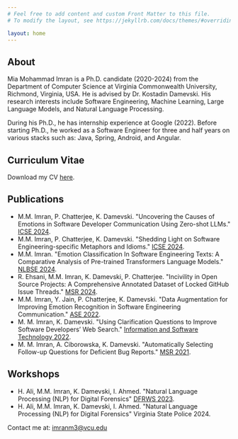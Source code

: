 ```yaml
---
# Feel free to add content and custom Front Matter to this file.
# To modify the layout, see https://jekyllrb.com/docs/themes/#overriding-theme-defaults

layout: home
---
```


## About
Mia Mohammad Imran is a Ph.D. candidate (2020-2024) from the Department of Computer Science at Virginia Commonwealth University, Richmond, Virginia, USA. He is advised by Dr. Kostadin Damevski. His research interests include Software Engineering, Machine Learning, Large Language Models, and Natural Language Processing.

During his Ph.D., he has internship experience at Google (2022). Before starting Ph.D., he worked as a Software Engineer for three and half years on various stacks such as: Java, Spring, Android, and Angular.

## Curriculum Vitae
Download my CV [here](documents/CV.pdf).

## Publications
- M.M. Imran, P. Chatterjee, K. Damevski. "Uncovering the Causes of Emotions in Software Developer Communication Using Zero-shot LLMs." [ICSE 2024](documents/Emotion_Cause_SE.pdf).
- M.M. Imran, P. Chatterjee, K. Damevski. "Shedding Light on Software Engineering-specific Metaphors and Idioms." [ICSE 2024](documents/Figurative_Language_SE.pdf).
- M.M. Imran. "Emotion Classification In Software Engineering Texts: A Comparative Analysis of Pre-trained Transformers Language Models." [NLBSE 2024](documents/Emotion_SE_LLM.pdf).
- R. Ehsani, M.M. Imran, K. Damevski, P. Chatterjee. "Incivility in Open Source Projects: A Comprehensive Annotated Dataset of Locked GitHub Issue Threads." [MSR 2024](documents/Emotion_SE_LLM.pdf).
- M.M. Imran, Y. Jain, P. Chatterjee, K. Damevski. "Data Augmentation for Improving Emotion Recognition in Software Engineering Communication." [ASE 2022](documents/Emotion_SE_Data_Augmentation.pdf).
- M. M. Imran, K. Damevski. "Using Clarification Questions to Improve Software Developers’ Web Search." [Information and Software Technology 2022](documents/Web_CQ.pdf).
- M. M. Imran, A. Ciborowska, K. Damevski. "Automatically Selecting Follow-up Questions for Deficient Bug Reports." [MSR 2021](documents/BugAutoQ.pdf).

## Workshops
- H. Ali, M.M. Imran, K. Damevski, I. Ahmed. "Natural Language Processing (NLP) for Digital Forensics" [DFRWS 2023](documents/NLP_DF.pdf).
- H. Ali, M.M. Imran, K. Damevski, I. Ahmed. "Natural Language Processing (NLP) for Digital Forensics" Virginia State Police 2024.

Contact me at: imranm3@vcu.edu
